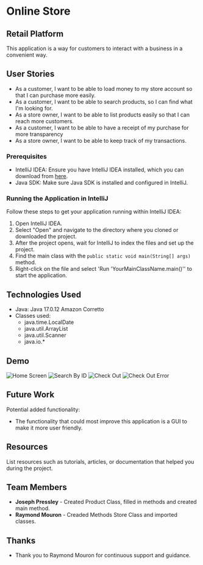 # Online Store

## Retail Platform

This application is a way for customers to interact with a business in a convenient way.


## User Stories

- As a customer, I want to be able to load money to my store account so that I can purchase more easily.
- As a customer, I want to be able to search products, so I can find what I'm looking for.
- As a store owner, I want to be able to list products easily so that I can reach more customers.
- As a customer, I want to be able to have a receipt of my purchase for more transparency
- As a store owner, I want to be able to keep track of my transactions.


### Prerequisites

- IntelliJ IDEA: Ensure you have IntelliJ IDEA installed, which you can download from [here](https://www.jetbrains.com/idea/download/).
- Java SDK: Make sure Java SDK is installed and configured in IntelliJ.

### Running the Application in IntelliJ

Follow these steps to get your application running within IntelliJ IDEA:

1. Open IntelliJ IDEA.
2. Select "Open" and navigate to the directory where you cloned or downloaded the project.
3. After the project opens, wait for IntelliJ to index the files and set up the project.
4. Find the main class with the `public static void main(String[] args)` method.
5. Right-click on the file and select 'Run 'YourMainClassName.main()'' to start the application.

## Technologies Used

- Java: Java 17.0.12 Amazon Corretto
- Classes used:
    - java.time.LocalDate
    - java.util.ArrayList
    - java.util.Scanner
    - java.io.*

## Demo
![Home Screen]("C:\Users\jpres\OneDrive\Desktop\Pluralsight\online-store-HomeScreen.png")
![Search By ID]("C:\Users\jpres\OneDrive\Desktop\Pluralsight\online-store-SearchByID.png")
![Check Out]("C:\Users\jpres\OneDrive\Desktop\Pluralsight\online-store-CheckOut.png")
![Check Out Error]("C:\Users\jpres\OneDrive\Desktop\Pluralsight\online-store-CheckOutError.png")

## Future Work

Potential added functionality:

- The functionality that could most improve this application is a GUI to make it more user friendly.


## Resources

List resources such as tutorials, articles, or documentation that helped you during the project.


## Team Members

- **Joseph Pressley** - Created Product Class, filled in methods and created main method.
- **Raymond Mouron** - Creaded Methods Store Class and imported classes.


## Thanks


- Thank you to Raymond Mouron for continuous support and guidance.